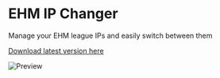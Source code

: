 # EHM IP Changer

Manage your EHM league IPs and easily switch between them

[Download latest version here](https://github.com/mattjennings/ehm-ip-changer/releases)

![Preview](https://i.imgur.com/Amlwr8i.png)
